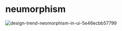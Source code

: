 # neumorphism

![design-trend-neomorphism-in-ui-5e46ecbb57799](https://user-images.githubusercontent.com/56235608/84679629-2474a200-aef7-11ea-8ab8-d44cc3d0f80e.png)

